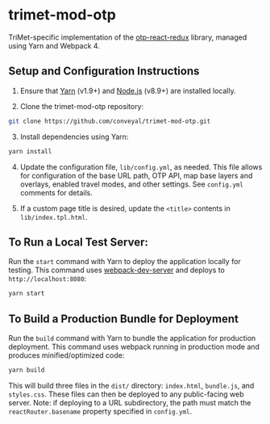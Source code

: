# trimet-mod-otp

TriMet-specific implementation of the [otp-react-redux](https://github.com/opentripplanner/otp-react-redux) library, managed using Yarn and Webpack 4.

## Setup and Configuration Instructions

1. Ensure that [Yarn](https://yarnpkg.com/en/) (v1.9+) and [Node.js](https://nodejs.org/en/) (v8.9+) are installed locally.

2. Clone the trimet-mod-otp repository:

```bash
git clone https://github.com/conveyal/trimet-mod-otp.git
```

3. Install dependencies using Yarn:

```bash
yarn install
```

4. Update the configuration file, `lib/config.yml`, as needed. This file allows for configuration of the base URL path, OTP API, map base layers and overlays, enabled travel modes, and other settings. See `config.yml` comments for details.

5. If a custom page title is desired, update the `<title>` contents in `lib/index.tpl.html`.

## To Run a Local Test Server:

Run the `start` command with Yarn to deploy the application locally for testing. This command uses [webpack-dev-server](https://github.com/webpack/webpack-dev-server) and deploys to `http://localhost:8080`:

```bash
yarn start
```

## To Build a Production Bundle for Deployment

Run the `build` command with Yarn to bundle the application for production deployment. This command uses webpack running in production mode and produces minified/optimized code:

```bash
yarn build
```

This will build three files in the `dist/` directory: `index.html`, `bundle.js`, and `styles.css`. These files can then be deployed to any public-facing web server. Note: if deploying to a URL subdirectory, the path must match the `reactRouter.basename` property specified in `config.yml`.
